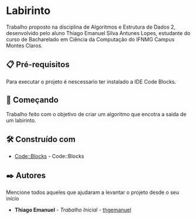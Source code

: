 # Labirinto

Trabalho proposto na disciplina de Algoritmos e Estrutura de Dados 2, desenvolvido pelo aluno Thiago Emanuel Silva Antunes Lopes, estudante do curso de Bacharelado em Ciência da Computação do IFNMG Campus Montes Claros.

## 📋 Pré-requisitos

Para executar o projeto é nescessario ter instalado a IDE Code Blocks.

## 🚀 Começando

Trabalho feito com o objetivo de criar um algoritmo que encotra a saida de um labirinto.

## 🛠️ Construído com

* [Code::Blocks](https://www.codeblocks.org/) - Code::Blocks

## ✒️ Autores

Mencione todos aqueles que ajudaram a levantar o projeto desde o seu início

* **Thiago Emanuel** - *Trabalho Inicial* - [thgemanuel](https://github.com/thgemanuel)
